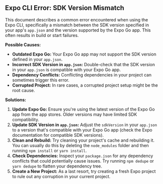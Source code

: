 ## Expo CLI Error: SDK Version Mismatch

This document describes a common error encountered when using the Expo CLI, specifically a mismatch between the SDK version specified in your app's `app.json` and the version supported by the Expo Go app. This often results in build or start failures.

**Possible Causes:**

* **Outdated Expo Go:** Your Expo Go app may not support the SDK version defined in your `app.json`.
* **Incorrect SDK Version in `app.json`:** Double-check that the SDK version in your `app.json` is compatible with your Expo Go app.
* **Dependency Conflicts:** Conflicting dependencies in your project can sometimes trigger this error.
* **Corrupted Project:** In rare cases, a corrupted project setup might be the root cause.

**Solutions:**

1. **Update Expo Go:** Ensure you're using the latest version of the Expo Go app from the app stores.  Older versions may have limited SDK compatibility.
2. **Update SDK Version in `app.json`:**  Adjust the `sdkVersion` in your `app.json` to a version that's compatible with your Expo Go app (check the Expo documentation for compatible SDK versions). 
3. **Clean and Rebuild:** Try cleaning your project's cache and rebuilding it. You can usually do this by deleting the `node_modules` folder and then running `npm install` or `yarn install`.
4. **Check Dependencies:** Inspect your `package.json` for any dependency conflicts that could potentially cause issues.  Try running `npm dedupe` or `yarn dedupe` to flatten your dependency tree.
5. **Create a New Project:** As a last resort, try creating a fresh Expo project to rule out any corruption in your current project. 